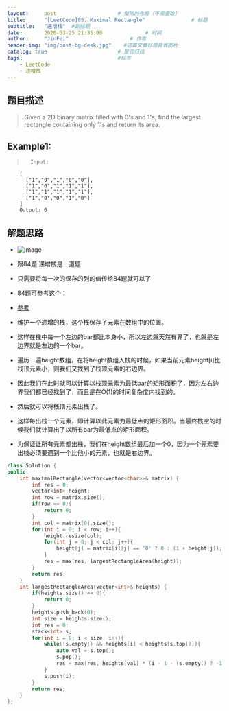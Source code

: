 ```yaml
---
layout:     post                    # 使用的布局（不需要改） 
title:      "[LeetCode]85. Maximal Rectangle"               # 标题  
subtitle:   "递增栈"  #副标题 
date:       2020-03-25 21:35:00              # 时间 
author:     "JinFei"                    # 作者 
header-img: "img/post-bg-desk.jpg"    #这篇文章标题背景图片 
catalog: true                       # 是否归档 
tags:                               #标签     
    - LeetCode 
    - 递增栈
---
```



## 题目描述
>   Given a 2D binary matrix filled with 0's and 1's, find the largest rectangle containing only 1's and return its area.


## Example1:
 
>       Input:
        [
          ["1","0","1","0","0"],
          ["1","0","1","1","1"],
          ["1","1","1","1","1"],
          ["1","0","0","1","0"]
        ]
        Output: 6



## 解题思路

- ![image](https://pic1.zhimg.com/80/v2-8953ba53989ea52b0c8ecfe053f047f4_1440w.jpg)
- 跟84题 递增栈是一道题
- 只需要将每一次的保存的列的值传给84题就可以了

- 84题可参考这个：
- [参考](https://blog.csdn.net/qq508618087/article/details/50336795)
- 维护一个递增的栈，这个栈保存了元素在数组中的位置。 
- 这样在栈中每一个左边的bar都比本身小，所以左边就天然有界了，也就是左边界就是左边的一个bar。
- 遍历一遍height数组，在将height数组入栈的时候，如果当前元素height[i]比栈顶元素小，则我们又找到了栈顶元素的右边界。
- 因此我们在此时就可以计算以栈顶元素为最低bar的矩形面积了，因为左右边界我们都已经找到了，而且是在O(1)的时间复杂度内找到的。
- 然后就可以将栈顶元素出栈了。
- 这样每出栈一个元素，即计算以此元素为最低点的矩形面积。当最终栈空的时候我们就计算出了以所有bar为最低点的矩形面积。
- 为保证让所有元素都出栈，我们在height数组最后加一个0，因为一个元素要出栈必须要遇到一个比他小的元素，也就是右边界。





```C++
class Solution {
public:
    int maximalRectangle(vector<vector<char>>& matrix) {
        int res = 0;
        vector<int> height;
        int row = matrix.size();
        if(row == 0){
            return 0;
        }
        int col = matrix[0].size();
        for(int i = 0; i < row; i++){
            height.resize(col);
            for(int j = 0; j < col; j++){
                height[j] = matrix[i][j] == '0' ? 0 : (1 + height[j]);
            }
            res = max(res, largestRectangleArea(height));
        }
        return res;
    }
    int largestRectangleArea(vector<int>& heights) {
        if(heights.size() == 0){
            return 0;
        }
        heights.push_back(0);
        int size = heights.size();
        int res = 0;
        stack<int> s;
        for(int i = 0; i < size; i++){
            while(!s.empty() && heights[i] < heights[s.top()]){
                auto val = s.top();
                s.pop();
                res = max(res, heights[val] * (i - 1 - (s.empty() ? -1 : s.top())));
            }
            s.push(i);
        }
        return res;                  
    }
};
```
